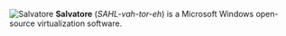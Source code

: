 ![Salvatore](https://github.com/user-attachments/assets/f449310f-6128-4213-83a9-8b2cdfd6d326)
**Salvatore** (*SAHL-vah-tor-eh*) is a Microsoft Windows open-source virtualization software.
